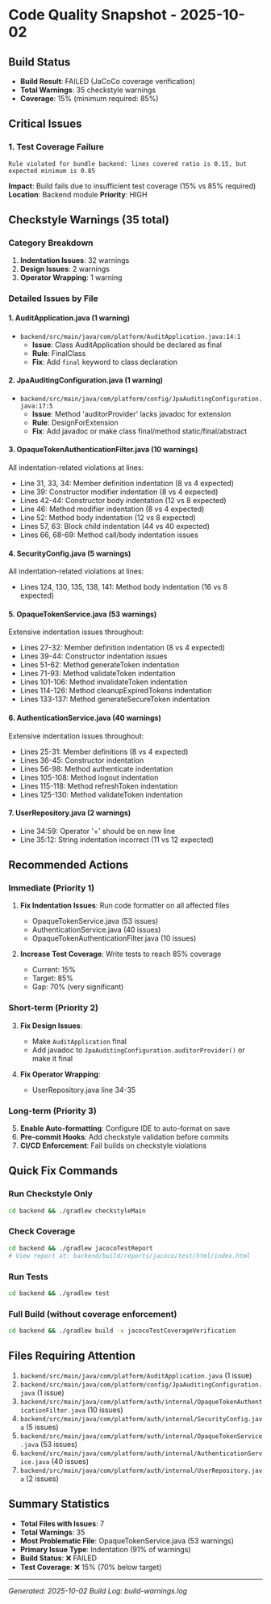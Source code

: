# Code Quality Snapshot - 2025-10-02

## Build Status
- **Build Result**: FAILED (JaCoCo coverage verification)
- **Total Warnings**: 35 checkstyle warnings
- **Coverage**: 15% (minimum required: 85%)

## Critical Issues

### 1. Test Coverage Failure
```
Rule violated for bundle backend: lines covered ratio is 0.15, but expected minimum is 0.85
```
**Impact**: Build fails due to insufficient test coverage (15% vs 85% required)
**Location**: Backend module
**Priority**: HIGH

## Checkstyle Warnings (35 total)

### Category Breakdown
1. **Indentation Issues**: 32 warnings
2. **Design Issues**: 2 warnings
3. **Operator Wrapping**: 1 warning

### Detailed Issues by File

#### 1. AuditApplication.java (1 warning)
- `backend/src/main/java/com/platform/AuditApplication.java:14:1`
  - **Issue**: Class AuditApplication should be declared as final
  - **Rule**: FinalClass
  - **Fix**: Add `final` keyword to class declaration

#### 2. JpaAuditingConfiguration.java (1 warning)
- `backend/src/main/java/com/platform/config/JpaAuditingConfiguration.java:17:5`
  - **Issue**: Method 'auditorProvider' lacks javadoc for extension
  - **Rule**: DesignForExtension
  - **Fix**: Add javadoc or make class final/method static/final/abstract

#### 3. OpaqueTokenAuthenticationFilter.java (10 warnings)
All indentation-related violations at lines:
- Line 31, 33, 34: Member definition indentation (8 vs 4 expected)
- Line 39: Constructor modifier indentation (8 vs 4 expected)
- Lines 42-44: Constructor body indentation (12 vs 8 expected)
- Line 46: Method modifier indentation (8 vs 4 expected)
- Line 52: Method body indentation (12 vs 8 expected)
- Lines 57, 63: Block child indentation (44 vs 40 expected)
- Lines 66, 68-69: Method call/body indentation issues

#### 4. SecurityConfig.java (5 warnings)
All indentation-related violations at lines:
- Lines 124, 130, 135, 138, 141: Method body indentation (16 vs 8 expected)

#### 5. OpaqueTokenService.java (53 warnings)
Extensive indentation issues throughout:
- Lines 27-32: Member definition indentation (8 vs 4 expected)
- Lines 39-44: Constructor indentation issues
- Lines 51-62: Method generateToken indentation
- Lines 71-93: Method validateToken indentation
- Lines 101-106: Method invalidateToken indentation
- Lines 114-126: Method cleanupExpiredTokens indentation
- Lines 133-137: Method generateSecureToken indentation

#### 6. AuthenticationService.java (40 warnings)
Extensive indentation issues throughout:
- Lines 25-31: Member definitions (8 vs 4 expected)
- Lines 36-45: Constructor indentation
- Lines 56-98: Method authenticate indentation
- Lines 105-108: Method logout indentation
- Lines 115-118: Method refreshToken indentation
- Lines 125-130: Method validateToken indentation

#### 7. UserRepository.java (2 warnings)
- Line 34:59: Operator '+' should be on new line
- Line 35:12: String indentation incorrect (11 vs 12 expected)

## Recommended Actions

### Immediate (Priority 1)
1. **Fix Indentation Issues**: Run code formatter on all affected files
   - OpaqueTokenService.java (53 issues)
   - AuthenticationService.java (40 issues)
   - OpaqueTokenAuthenticationFilter.java (10 issues)

2. **Increase Test Coverage**: Write tests to reach 85% coverage
   - Current: 15%
   - Target: 85%
   - Gap: 70% (very significant)

### Short-term (Priority 2)
3. **Fix Design Issues**:
   - Make `AuditApplication` final
   - Add javadoc to `JpaAuditingConfiguration.auditorProvider()` or make it final

4. **Fix Operator Wrapping**:
   - UserRepository.java line 34-35

### Long-term (Priority 3)
5. **Enable Auto-formatting**: Configure IDE to auto-format on save
6. **Pre-commit Hooks**: Add checkstyle validation before commits
7. **CI/CD Enforcement**: Fail builds on checkstyle violations

## Quick Fix Commands

### Run Checkstyle Only
```bash
cd backend && ./gradlew checkstyleMain
```

### Check Coverage
```bash
cd backend && ./gradlew jacocoTestReport
# View report at: backend/build/reports/jacoco/test/html/index.html
```

### Run Tests
```bash
cd backend && ./gradlew test
```

### Full Build (without coverage enforcement)
```bash
cd backend && ./gradlew build -x jacocoTestCoverageVerification
```

## Files Requiring Attention

1. `backend/src/main/java/com/platform/AuditApplication.java` (1 issue)
2. `backend/src/main/java/com/platform/config/JpaAuditingConfiguration.java` (1 issue)
3. `backend/src/main/java/com/platform/auth/internal/OpaqueTokenAuthenticationFilter.java` (10 issues)
4. `backend/src/main/java/com/platform/auth/internal/SecurityConfig.java` (5 issues)
5. `backend/src/main/java/com/platform/auth/internal/OpaqueTokenService.java` (53 issues)
6. `backend/src/main/java/com/platform/auth/internal/AuthenticationService.java` (40 issues)
7. `backend/src/main/java/com/platform/auth/internal/UserRepository.java` (2 issues)

## Summary Statistics

- **Total Files with Issues**: 7
- **Total Warnings**: 35
- **Most Problematic File**: OpaqueTokenService.java (53 warnings)
- **Primary Issue Type**: Indentation (91% of warnings)
- **Build Status**: ❌ FAILED
- **Test Coverage**: ❌ 15% (70% below target)

---
*Generated: 2025-10-02*
*Build Log: build-warnings.log*
